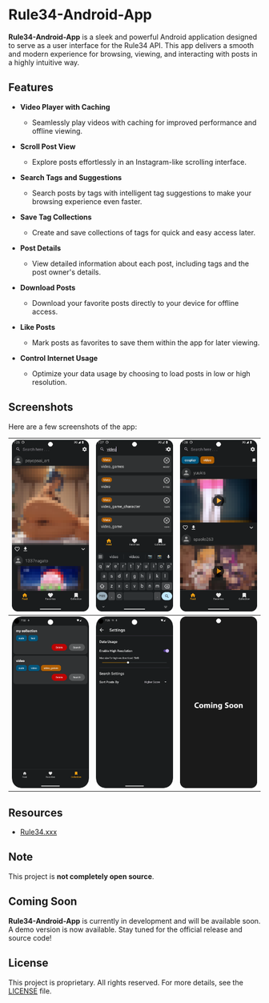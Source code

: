 # Rule34-Android-App

**Rule34-Android-App** is a sleek and powerful Android application designed to serve as a user interface for the Rule34 API. This app delivers a smooth and modern experience for browsing, viewing, and interacting with posts in a highly intuitive way.

## Features

- **Video Player with Caching**
  - Seamlessly play videos with caching for improved performance and offline viewing.

- **Scroll Post View**
  - Explore posts effortlessly in an Instagram-like scrolling interface.

- **Search Tags and Suggestions**
  - Search posts by tags with intelligent tag suggestions to make your browsing experience even faster.

- **Save Tag Collections**
  - Create and save collections of tags for quick and easy access later.

- **Post Details**
  - View detailed information about each post, including tags and the post owner's details.

- **Download Posts**
  - Download your favorite posts directly to your device for offline access.

- **Like Posts**
  - Mark posts as favorites to save them within the app for later viewing.

- **Control Internet Usage**
  - Optimize your data usage by choosing to load posts in low or high resolution.

## Screenshots

Here are a few screenshots of the app:


| ![Screenshot 1](screenshot/image1.png) | ![Screenshot 2](screenshot/image2.png) | ![Screenshot 3](screenshot/image3.png) |
|-----------------------------------------|-----------------------------------------|-----------------------------------------|
| ![Screenshot 4](screenshot/image6.png) | ![Screenshot 5](screenshot/image5.png) | ![Screenshot 6](screenshot/image0.png) |

## Resources

- [Rule34.xxx](https://rule34.xxx)

## Note

This project is **not completely open source**.

## Coming Soon

**Rule34-Android-App** is currently in development and will be available soon.
A demo version is now available.
Stay tuned for the official release and source code!

## License
This project is proprietary. All rights reserved. For more details, see the [LICENSE](./LICENSE) file.


